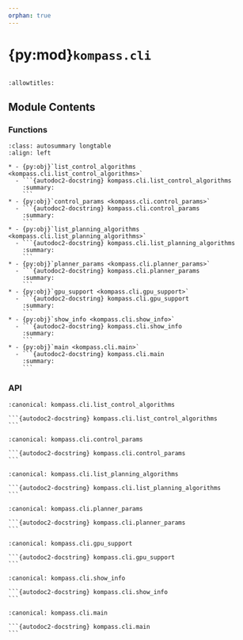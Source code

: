 ```yaml
---
orphan: true
---
```


# {py:mod}`kompass.cli`

```{py:module} kompass.cli
```

```{autodoc2-docstring} kompass.cli
:allowtitles:
```

## Module Contents

### Functions

````{list-table}
:class: autosummary longtable
:align: left

* - {py:obj}`list_control_algorithms <kompass.cli.list_control_algorithms>`
  - ```{autodoc2-docstring} kompass.cli.list_control_algorithms
    :summary:
    ```
* - {py:obj}`control_params <kompass.cli.control_params>`
  - ```{autodoc2-docstring} kompass.cli.control_params
    :summary:
    ```
* - {py:obj}`list_planning_algorithms <kompass.cli.list_planning_algorithms>`
  - ```{autodoc2-docstring} kompass.cli.list_planning_algorithms
    :summary:
    ```
* - {py:obj}`planner_params <kompass.cli.planner_params>`
  - ```{autodoc2-docstring} kompass.cli.planner_params
    :summary:
    ```
* - {py:obj}`gpu_support <kompass.cli.gpu_support>`
  - ```{autodoc2-docstring} kompass.cli.gpu_support
    :summary:
    ```
* - {py:obj}`show_info <kompass.cli.show_info>`
  - ```{autodoc2-docstring} kompass.cli.show_info
    :summary:
    ```
* - {py:obj}`main <kompass.cli.main>`
  - ```{autodoc2-docstring} kompass.cli.main
    :summary:
    ```
````

### API

````{py:function} list_control_algorithms(*_)
:canonical: kompass.cli.list_control_algorithms

```{autodoc2-docstring} kompass.cli.list_control_algorithms
```
````

````{py:function} control_params(args)
:canonical: kompass.cli.control_params

```{autodoc2-docstring} kompass.cli.control_params
```
````

````{py:function} list_planning_algorithms(*_)
:canonical: kompass.cli.list_planning_algorithms

```{autodoc2-docstring} kompass.cli.list_planning_algorithms
```
````

````{py:function} planner_params(args)
:canonical: kompass.cli.planner_params

```{autodoc2-docstring} kompass.cli.planner_params
```
````

````{py:function} gpu_support(*_)
:canonical: kompass.cli.gpu_support

```{autodoc2-docstring} kompass.cli.gpu_support
```
````

````{py:function} show_info(*_)
:canonical: kompass.cli.show_info

```{autodoc2-docstring} kompass.cli.show_info
```
````

````{py:function} main()
:canonical: kompass.cli.main

```{autodoc2-docstring} kompass.cli.main
```
````
